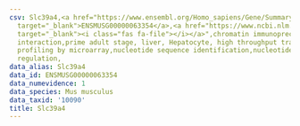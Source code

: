 ```yaml
---
csv: Slc39a4,<a href="https://www.ensembl.org/Homo_sapiens/Gene/Summary?db=core;g=ENSMUSG00000063354"
  target="_blank">ENSMUSG00000063354</a>,<a href="https://www.ncbi.nlm.nih.gov/pubmed/23834426"
  target="_blank"><i class="fas fa-file"></i></a>",chromatin immunoprecipitation assay,direct
  interaction,prime adult stage, liver, Hepatocyte, high throughput transcription
  profiling by microarray,nucleotide sequence identification,nucleotide sequence identification,transcriptional
  regulation,
data_alias: Slc39a4
data_id: ENSMUSG00000063354
data_numevidence: 1
data_species: Mus musculus
data_taxid: '10090'
title: Slc39a4
---
```

